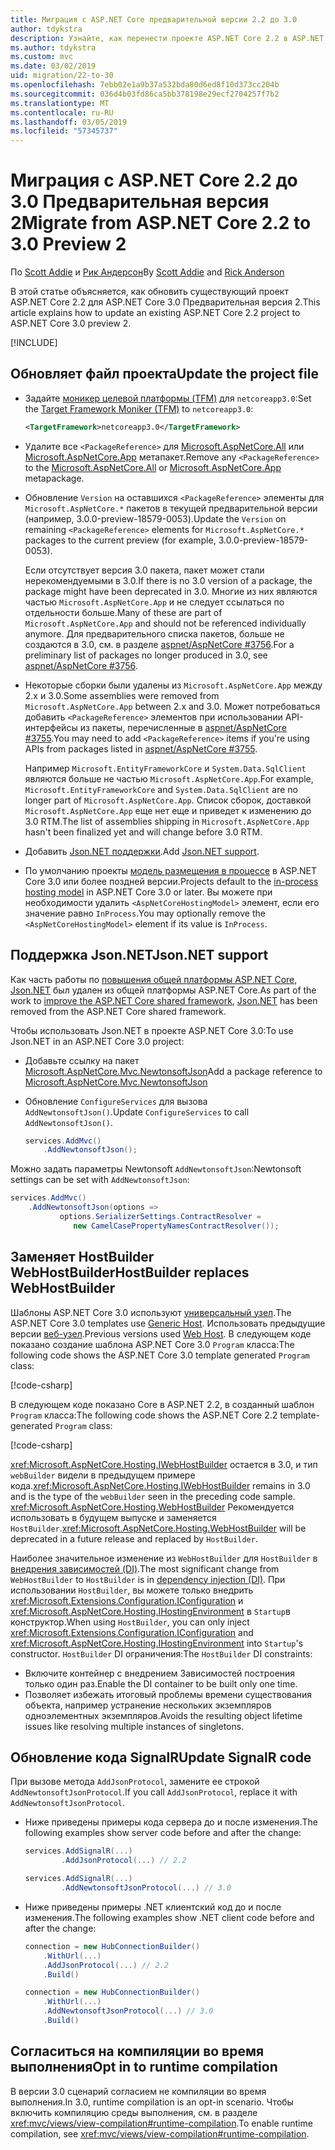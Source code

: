 ```yaml
---
title: Миграция с ASP.NET Core предварительной версии 2.2 до 3.0
author: tdykstra
description: Узнайте, как перенести проекте ASP.NET Core 2.2 в ASP.NET Core 3.0.
ms.author: tdykstra
ms.custom: mvc
ms.date: 03/02/2019
uid: migration/22-to-30
ms.openlocfilehash: 7ebb02e1a9b37a532bda80d6ed8f10d373cc204b
ms.sourcegitcommit: 036d4b03fd86ca5bb378198e29ecf2704257f7b2
ms.translationtype: MT
ms.contentlocale: ru-RU
ms.lasthandoff: 03/05/2019
ms.locfileid: "57345737"
---
```

# <a name="migrate-from-aspnet-core-22-to-30-preview-2"></a><span data-ttu-id="0b2e3-103">Миграция с ASP.NET Core 2.2 до 3.0 Предварительная версия 2</span><span class="sxs-lookup"><span data-stu-id="0b2e3-103">Migrate from ASP.NET Core 2.2 to 3.0 Preview 2</span></span>

<span data-ttu-id="0b2e3-104">По [Scott Addie](https://github.com/scottaddie) и [Рик Андерсон](https://twitter.com/RickAndMSFT)</span><span class="sxs-lookup"><span data-stu-id="0b2e3-104">By [Scott Addie](https://github.com/scottaddie) and [Rick Anderson](https://twitter.com/RickAndMSFT)</span></span>

<span data-ttu-id="0b2e3-105">В этой статье объясняется, как обновить существующий проект ASP.NET Core 2.2 для ASP.NET Core 3.0 Предварительная версия 2.</span><span class="sxs-lookup"><span data-stu-id="0b2e3-105">This article explains how to update an existing ASP.NET Core 2.2 project to ASP.NET Core 3.0 preview 2.</span></span>

[!INCLUDE[](~/includes/net-core-prereqs-all-3.0.md)]

## <a name="update-the-project-file"></a><span data-ttu-id="0b2e3-106">Обновляет файл проекта</span><span class="sxs-lookup"><span data-stu-id="0b2e3-106">Update the project file</span></span>

* <span data-ttu-id="0b2e3-107">Задайте [моникер целевой платформы (TFM)](/dotnet/standard/frameworks#referring-to-frameworks) для `netcoreapp3.0`:</span><span class="sxs-lookup"><span data-stu-id="0b2e3-107">Set the [Target Framework Moniker (TFM)](/dotnet/standard/frameworks#referring-to-frameworks) to `netcoreapp3.0`:</span></span>

  ```xml
  <TargetFramework>netcoreapp3.0</TargetFramework>
  ```

* <span data-ttu-id="0b2e3-108">Удалите все `<PackageReference>` для [Microsoft.AspNetCore.All](xref:fundamentals/metapackage) или [Microsoft.AspNetCore.App](xref:fundamentals/metapackage-app) метапакет.</span><span class="sxs-lookup"><span data-stu-id="0b2e3-108">Remove any `<PackageReference>` to the [Microsoft.AspNetCore.All](xref:fundamentals/metapackage) or [Microsoft.AspNetCore.App](xref:fundamentals/metapackage-app) metapackage.</span></span>

* <span data-ttu-id="0b2e3-109">Обновление `Version` на оставшихся `<PackageReference>` элементы для `Microsoft.AspNetCore.*` пакетов в текущей предварительной версии (например, 3.0.0-preview-18579-0053).</span><span class="sxs-lookup"><span data-stu-id="0b2e3-109">Update the `Version` on remaining `<PackageReference>` elements for `Microsoft.AspNetCore.*` packages to the current preview (for example, 3.0.0-preview-18579-0053).</span></span>

  <span data-ttu-id="0b2e3-110">Если отсутствует версия 3.0 пакета, пакет может стали нерекомендуемыми в 3.0.</span><span class="sxs-lookup"><span data-stu-id="0b2e3-110">If there is no 3.0 version of a package, the package might have been deprecated in 3.0.</span></span> <span data-ttu-id="0b2e3-111">Многие из них являются частью `Microsoft.AspNetCore.App` и не следует ссылаться по отдельности больше.</span><span class="sxs-lookup"><span data-stu-id="0b2e3-111">Many of these are part of `Microsoft.AspNetCore.App` and should not be referenced individually anymore.</span></span> <span data-ttu-id="0b2e3-112">Для предварительного списка пакетов, больше не создаются в 3.0, см. в разделе [aspnet/AspNetCore #3756](https://github.com/aspnet/AspNetCore/issues/3756).</span><span class="sxs-lookup"><span data-stu-id="0b2e3-112">For a preliminary list of packages no longer produced in 3.0, see [aspnet/AspNetCore #3756](https://github.com/aspnet/AspNetCore/issues/3756).</span></span>

* <span data-ttu-id="0b2e3-113">Некоторые сборки были удалены из `Microsoft.AspNetCore.App` между 2.x и 3.0.</span><span class="sxs-lookup"><span data-stu-id="0b2e3-113">Some assemblies were removed from `Microsoft.AspNetCore.App` between 2.x and 3.0.</span></span> <span data-ttu-id="0b2e3-114">Может потребоваться добавить `<PackageReference>` элементов при использовании API-интерфейсы из пакеты, перечисленные в [aspnet/AspNetCore #3755](https://github.com/aspnet/AspNetCore/issues/3755).</span><span class="sxs-lookup"><span data-stu-id="0b2e3-114">You may need to add `<PackageReference>` items if you're using APIs from packages listed in [aspnet/AspNetCore #3755](https://github.com/aspnet/AspNetCore/issues/3755).</span></span>

  <span data-ttu-id="0b2e3-115">Например `Microsoft.EntityFrameworkCore` и `System.Data.SqlClient` являются больше не частью `Microsoft.AspNetCore.App`.</span><span class="sxs-lookup"><span data-stu-id="0b2e3-115">For example, `Microsoft.EntityFrameworkCore` and `System.Data.SqlClient` are no longer part of `Microsoft.AspNetCore.App`.</span></span> <span data-ttu-id="0b2e3-116">Список сборок, доставкой `Microsoft.AspNetCore.App` еще нет еще и приведет к изменению до 3.0 RTM.</span><span class="sxs-lookup"><span data-stu-id="0b2e3-116">The list of assemblies shipping in `Microsoft.AspNetCore.App` hasn't been finalized yet and will change before 3.0 RTM.</span></span>

* <span data-ttu-id="0b2e3-117">Добавить [Json.NET поддержки](#json).</span><span class="sxs-lookup"><span data-stu-id="0b2e3-117">Add [Json.NET support](#json).</span></span>

* <span data-ttu-id="0b2e3-118">По умолчанию проекты [модель размещения в процессе](xref:host-and-deploy/aspnet-core-module#in-process-hosting-model) в ASP.NET Core 3.0 или более поздней версии.</span><span class="sxs-lookup"><span data-stu-id="0b2e3-118">Projects default to the [in-process hosting model](xref:host-and-deploy/aspnet-core-module#in-process-hosting-model) in ASP.NET Core 3.0 or later.</span></span> <span data-ttu-id="0b2e3-119">Вы можете при необходимости удалить `<AspNetCoreHostingModel>` элемент, если его значение равно `InProcess`.</span><span class="sxs-lookup"><span data-stu-id="0b2e3-119">You may optionally remove the `<AspNetCoreHostingModel>` element if its value is `InProcess`.</span></span>

<a name="json"></a>

## <a name="jsonnet-support"></a><span data-ttu-id="0b2e3-120">Поддержка Json.NET</span><span class="sxs-lookup"><span data-stu-id="0b2e3-120">Json.NET support</span></span>

<span data-ttu-id="0b2e3-121">Как часть работы по [повышения общей платформы ASP.NET Core](https://blogs.msdn.microsoft.com/webdev/2018/10/29/a-first-look-at-changes-coming-in-asp-net-core-3-0/), [Json.NET](https://www.newtonsoft.com/json/help/html/Introduction.htm) был удален из общей платформы ASP.NET Core.</span><span class="sxs-lookup"><span data-stu-id="0b2e3-121">As part of the work to [improve the ASP.NET Core shared framework](https://blogs.msdn.microsoft.com/webdev/2018/10/29/a-first-look-at-changes-coming-in-asp-net-core-3-0/), [Json.NET](https://www.newtonsoft.com/json/help/html/Introduction.htm) has been removed from the ASP.NET Core shared framework.</span></span>

<span data-ttu-id="0b2e3-122">Чтобы использовать Json.NET в проекте ASP.NET Core 3.0:</span><span class="sxs-lookup"><span data-stu-id="0b2e3-122">To use Json.NET in an ASP.NET Core 3.0 project:</span></span>

- <span data-ttu-id="0b2e3-123">Добавьте ссылку на пакет [Microsoft.AspNetCore.Mvc.NewtonsoftJson](https://nuget.org/packages/Microsoft.AspNetCore.Mvc.NewtonsoftJson)</span><span class="sxs-lookup"><span data-stu-id="0b2e3-123">Add a package reference to [Microsoft.AspNetCore.Mvc.NewtonsoftJson](https://nuget.org/packages/Microsoft.AspNetCore.Mvc.NewtonsoftJson)</span></span>
- <span data-ttu-id="0b2e3-124">Обновление `ConfigureServices` для вызова `AddNewtonsoftJson()`.</span><span class="sxs-lookup"><span data-stu-id="0b2e3-124">Update `ConfigureServices` to call `AddNewtonsoftJson()`.</span></span>

    ```csharp
    services.AddMvc()
        .AddNewtonsoftJson();
    ```

<span data-ttu-id="0b2e3-125">Можно задать параметры Newtonsoft `AddNewtonsoftJson`:</span><span class="sxs-lookup"><span data-stu-id="0b2e3-125">Newtonsoft settings can be set with `AddNewtonsoftJson`:</span></span>

  ```csharp
  services.AddMvc()
      .AddNewtonsoftJson(options => 
             options.SerializerSettings.ContractResolver = 
                new CamelCasePropertyNamesContractResolver());
  ```

## <a name="hostbuilder-replaces-webhostbuilder"></a><span data-ttu-id="0b2e3-126">Заменяет HostBuilder WebHostBuilder</span><span class="sxs-lookup"><span data-stu-id="0b2e3-126">HostBuilder replaces WebHostBuilder</span></span>

<span data-ttu-id="0b2e3-127">Шаблоны ASP.NET Core 3.0 используют [универсальный узел](xref:fundamentals/host/generic-host).</span><span class="sxs-lookup"><span data-stu-id="0b2e3-127">The ASP.NET Core 3.0 templates use [Generic Host](xref:fundamentals/host/generic-host).</span></span> <span data-ttu-id="0b2e3-128">Использовать предыдущие версии [веб-узел](xref:fundamentals/host/web-host).</span><span class="sxs-lookup"><span data-stu-id="0b2e3-128">Previous versions used [Web Host](xref:fundamentals/host/web-host).</span></span> <span data-ttu-id="0b2e3-129">В следующем коде показано создание шаблона ASP.NET Core 3.0 `Program` класса:</span><span class="sxs-lookup"><span data-stu-id="0b2e3-129">The following code shows the ASP.NET Core 3.0 template generated `Program` class:</span></span>

[!code-csharp[](22-to-30/samples/Program.cs?name=snippet)]

<span data-ttu-id="0b2e3-130">В следующем коде показано Core в ASP.NET 2.2, в созданный шаблон `Program` класса:</span><span class="sxs-lookup"><span data-stu-id="0b2e3-130">The following code shows the ASP.NET Core 2.2 template-generated `Program` class:</span></span>

[!code-csharp[](22-to-30/samples/Program2.2.cs?name=snippet)]

<span data-ttu-id="0b2e3-131"><xref:Microsoft.AspNetCore.Hosting.IWebHostBuilder> остается в 3.0, и тип `webBuilder` видели в предыдущем примере кода.</span><span class="sxs-lookup"><span data-stu-id="0b2e3-131"><xref:Microsoft.AspNetCore.Hosting.IWebHostBuilder> remains in 3.0 and is the type of the `webBuilder` seen in the preceding code sample.</span></span> <span data-ttu-id="0b2e3-132"><xref:Microsoft.AspNetCore.Hosting.WebHostBuilder> Рекомендуется использовать в будущем выпуске и заменяется `HostBuilder`.</span><span class="sxs-lookup"><span data-stu-id="0b2e3-132"><xref:Microsoft.AspNetCore.Hosting.WebHostBuilder> will be deprecated in a future release and replaced by `HostBuilder`.</span></span>

<span data-ttu-id="0b2e3-133">Наиболее значительное изменение из `WebHostBuilder` для `HostBuilder` в [внедрения зависимостей (DI)](xref:fundamentals/dependency-injection).</span><span class="sxs-lookup"><span data-stu-id="0b2e3-133">The most significant change from `WebHostBuilder` to `HostBuilder` is in [dependency injection (DI)](xref:fundamentals/dependency-injection).</span></span> <span data-ttu-id="0b2e3-134">При использовании `HostBuilder`, вы можете только внедрить <xref:Microsoft.Extensions.Configuration.IConfiguration> и <xref:Microsoft.AspNetCore.Hosting.IHostingEnvironment> в `Startup`в конструктор.</span><span class="sxs-lookup"><span data-stu-id="0b2e3-134">When using `HostBuilder`, you can only inject <xref:Microsoft.Extensions.Configuration.IConfiguration> and <xref:Microsoft.AspNetCore.Hosting.IHostingEnvironment> into `Startup`'s constructor.</span></span> <span data-ttu-id="0b2e3-135">`HostBuilder` DI ограничения:</span><span class="sxs-lookup"><span data-stu-id="0b2e3-135">The `HostBuilder` DI constraints:</span></span>

* <span data-ttu-id="0b2e3-136">Включите контейнер с внедрением Зависимостей построения только один раз.</span><span class="sxs-lookup"><span data-stu-id="0b2e3-136">Enable the DI container to be built only one time.</span></span>
* <span data-ttu-id="0b2e3-137">Позволяет избежать итоговый проблемы времени существования объекта, например устранение нескольких экземпляров одноэлементных экземпляров.</span><span class="sxs-lookup"><span data-stu-id="0b2e3-137">Avoids the resulting object lifetime issues like resolving multiple instances of singletons.</span></span>

## <a name="update-signalr-code"></a><span data-ttu-id="0b2e3-138">Обновление кода SignalR</span><span class="sxs-lookup"><span data-stu-id="0b2e3-138">Update SignalR code</span></span>

<span data-ttu-id="0b2e3-139">При вызове метода `AddJsonProtocol`, замените ее строкой `AddNewtonsoftJsonProtocol`.</span><span class="sxs-lookup"><span data-stu-id="0b2e3-139">If you call `AddJsonProtocol`, replace it with `AddNewtonsoftJsonProtocol`.</span></span>

* <span data-ttu-id="0b2e3-140">Ниже приведены примеры кода сервера до и после изменения.</span><span class="sxs-lookup"><span data-stu-id="0b2e3-140">The following examples show server code before and after the change:</span></span>

  ```csharp
  services.AddSignalR(...)
          .AddJsonProtocol(...) // 2.2
  ```

  ```csharp
  services.AddSignalR(...)
          .AddNewtonsoftJsonProtocol(...) // 3.0
  ```

* <span data-ttu-id="0b2e3-141">Ниже приведены примеры .NET клиентский код до и после изменения.</span><span class="sxs-lookup"><span data-stu-id="0b2e3-141">The following examples show .NET client code before and after the change:</span></span>

  ```csharp
  connection = new HubConnectionBuilder()
      .WithUrl(...)
      .AddJsonProtocol(...) // 2.2
      .Build()
  ```

  ```csharp
  connection = new HubConnectionBuilder()
      .WithUrl(...)
      .AddNewtonsoftJsonProtocol(...) // 3.0
      .Build()
  ```
  
## <a name="opt-in-to-runtime-compilation"></a><span data-ttu-id="0b2e3-142">Согласиться на компиляции во время выполнения</span><span class="sxs-lookup"><span data-stu-id="0b2e3-142">Opt in to runtime compilation</span></span>
  
<span data-ttu-id="0b2e3-143">В версии 3.0 сценарий согласием не компиляции во время выполнения.</span><span class="sxs-lookup"><span data-stu-id="0b2e3-143">In 3.0, runtime compilation is an opt-in scenario.</span></span> <span data-ttu-id="0b2e3-144">Чтобы включить компиляцию среды выполнения, см. в разделе <xref:mvc/views/view-compilation#runtime-compilation>.</span><span class="sxs-lookup"><span data-stu-id="0b2e3-144">To enable runtime compilation, see <xref:mvc/views/view-compilation#runtime-compilation>.</span></span>
